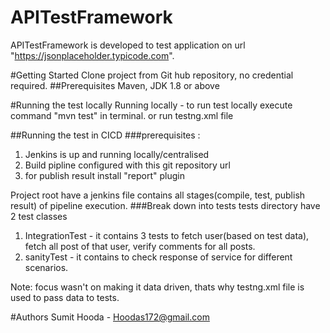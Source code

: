 # APITestFramework
APITestFramework is developed to test application on url "https://jsonplaceholder.typicode.com".

#Getting Started
Clone project from Git hub repository, no credential required.
##Prerequisites
Maven,
JDK 1.8 or above

#Running the test locally
Running locally - to run test locally execute command "mvn test" in terminal.
or 
run testng.xml file

##Running the test in CICD
###prerequisites : 
1. Jenkins is up and running locally/centralised
2. Build pipline configured with this git repository url
3. for publish result install "report" plugin

Project root have a jenkins file contains all stages(compile, test, publish result) of pipeline execution.
###Break down into tests 
tests directory have 2 test classes
1. IntegrationTest - it contains 3 tests to fetch user(based on test data), fetch all post of that user, verify comments for all posts.
2. sanityTest - it contains to check response of service for different scenarios.

Note: focus wasn't on making it data driven, thats why testng.xml file is used to pass data to tests.

#Authors
Sumit Hooda - Hoodas172@gmail.com